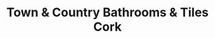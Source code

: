 ---
title: "Town & Country Bathrooms & Tiles Cork"
url: /little-island/town-und-country-bathrooms-und-tiles-cork/
shop: Fliesen
---
